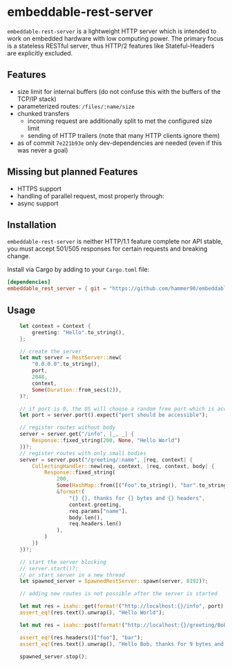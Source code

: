 # embeddable-rest-server

`embeddable-rest-server` is a lightweight HTTP server which is intended to work on embedded hardware with low computing power.
The primary focus is a stateless RESTful server, thus HTTP/2 features like Stateful-Headers are explicitly excluded.

## Features

* size limit for internal buffers (do not confuse this with the buffers of the TCP/IP stack)
* parameterized routes: `/files/:name/size`
* chunked transfers
    * incoming request are additionally split to met the configured size limit
    * sending of HTTP trailers (note that many HTTP clients ignore them)
* as of commit `7e221b93e` only dev-dependencies are needed (even if this was never a goal)

## Missing but planned Features

* HTTPS support
* handling of parallel request, most properly through:
* async support

## Installation


`embeddable-rest-server` is neither HTTP/1.1 feature complete nor API stable, you must accept 501/505 responses for certain requests and breaking change.

Install via Cargo by adding to your `Cargo.toml` file:

```toml
[dependencies]
embeddable_rest_server = { git = "https://github.com/hammer90/embeddable-rest-server" }
```

## Usage

```rust
    let context = Context {
        greeting: "Hello".to_string(),
    };

    // create the server
    let mut server = RestServer::new(
        "0.0.0.0".to_string(),
        port,
        2048,
        context,
        Some(Duration::from_secs(2)),
    )?;

    // if port is 0, the OS will choose a random free port which is accessible via
    let port = server.port().expect("port should be accessible");

    // register routes without body
    server = server.get("/info", |_, _| {
        Response::fixed_string(200, None, "Hello World")
    })?;
    // register routes with only small bodies
    server = server.post("/greeting/:name", |req, context| {
        CollectingHandler::new(req, context, |req, context, body| {
            Response::fixed_string(
                200,
                Some(HashMap::from([("Foo".to_string(), "bar".to_string())])),
                &format!(
                    "{} {}, thanks for {} bytes and {} headers",
                    context.greeting,
                    req.params["name"],
                    body.len(),
                    req.headers.len()
                ),
            )
        })
    })?;

    // start the server blocking
    // server.start()?;
    // or start server in a new thread
    let spawned_server = SpawnedRestServer::spawn(server, 8192)?;

    // adding new routes is not possible after the server is started

    let mut res = isahc::get(format!("http://localhost:{}/info", port).as_str()).unwrap();
    assert_eq!(res.text().unwrap(), "Hello World");

    let mut res = isahc::post(format!("http://localhost:{}/greeting/Bob", port).as_str(),"123456789").unwrap();

    assert_eq!(res.headers()["foo"], "bar");
    assert_eq!(res.text().unwrap(), "Hello Bob, thanks for 9 bytes and 6 headers");

    spawned_server.stop();

```
